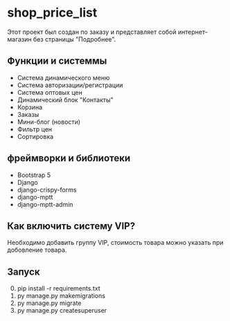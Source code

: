 # shop_price_list

Этот проект был создан по заказу и представляет собой интернет-магазин без страницы "Подробнее".
## Функции и системмы

- Система динамического меню
- Система авторизации/регистрации
- Система оптовых цен
- Динамический блок "Контакты"
- Корзина
- Заказы
- Мини-блог (новости)
- Фильтр цен
- Сортировка

## фреймворки и библиотеки 
- Bootstrap 5
- Django
- django-crispy-forms
- django-mptt
- django-mptt-admin

## Как включить систему VIP?
Необходимо добавить группу VIP, стоимость товара можно указать при добовление товара.

## Запуск 
0. pip install -r requirements.txt
1. py manage.py makemigrations
2. py manage.py migrate
3. py manage.py createsuperuser
